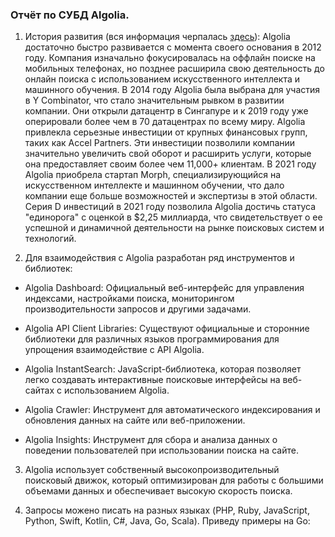 ### Отчёт по СУБД Algolia.

1. История развития (вся информация черпалась [здесь](https://en.wikipedia.org/wiki/Algolia)): Algolia достаточно быстро развивается с момента своего основания в 2012 году. Компания изначально фокусировалась на оффлайн поиске на мобильных телефонах, но позднее расширила свою деятельность до онлайн поиска с использованием искусственного интеллекта и машинного обучения.
В 2014 году Algolia была выбрана для участия в Y Combinator, что стало значительным рывком в развитии компании. Они открыли датацентр в Сингапуре и к 2019 году уже оперировали более чем в 70 датацентрах по всему миру.
Algolia привлекла серьезные инвестиции от крупных финансовых групп, таких как Accel Partners. Эти инвестиции позволили компании значительно увеличить свой оборот и расширить услуги, которые она предоставляет своим более чем 11,000+ клиентам.
В 2021 году Algolia приобрела стартап Morph, специализирующийся на искусственном интеллекте и машинном обучении, что дало компании еще больше возможностей и экспертизы в этой области.
Серия D инвестиций в 2021 году позволила Algolia достичь статуса "единорога" с оценкой в $2,25 миллиарда, что свидетельствует о ее успешной и динамичной деятельности на рынке поисковых систем и технологий.

2. Для взаимодействия с Algolia разработан ряд инструментов и библиотек:

- Algolia Dashboard: Официальный веб-интерфейс для управления индексами, настройками поиска, мониторингом производительности запросов и другими задачами.

- Algolia API Client Libraries: Существуют официальные и сторонние библиотеки для различных языков программирования для упрощения взаимодействие с API Algolia.

- Algolia InstantSearch: JavaScript-библиотека, которая позволяет легко создавать интерактивные поисковые интерфейсы на веб-сайтах с использованием Algolia.

- Algolia Crawler: Инструмент для автоматического индексирования и обновления данных на сайте или веб-приложении.

- Algolia Insights: Инструмент для сбора и анализа данных о поведении пользователей при использовании поиска на сайте.

3. Algolia использует собственный высокопроизводительный поисковый движок, который оптимизирован для работы с большими объемами данных и обеспечивает высокую скорость поиска.
   
4. Запросы можено писать на разных языках (PHP, Ruby, JavaScript, Python, Swift, Kotlin, C#, Java, Go, Scala). Приведу примеры на Go:
